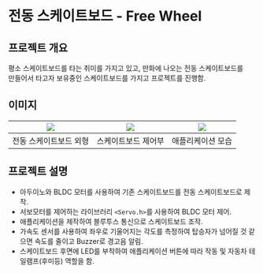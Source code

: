 # 전동 스케이트보드 - Free Wheel
## 프로젝트 개요
평소 스케이트보드를 타는 취미를 가지고 있고, 만화에 나오는 전동 스케이트보드를   
만들어서 타고자 보유중인 스케이트보드를 가지고 프로젝트를 진행함.

## 이미지
| <img src="https://user-images.githubusercontent.com/44526808/103165263-e585b880-4858-11eb-847f-20c621ba6cd6.png"></img> | <img src="https://user-images.githubusercontent.com/44526808/103165256-c5ee9000-4858-11eb-8fbc-8a0c45dfa1ab.png"></img> | <img src="https://user-images.githubusercontent.com/44526808/103165272-f9311f00-4858-11eb-8c07-2e13904503c7.png"></img> |
|:---:|:---:|:---:|
| 전동 스케이트보드 외형 | 스케이트보드 제어부 | 애플리케이션 모습 |

## 프로젝트 설명
+ 아두이노와 BLDC 모터를 사용하여 기존 스케이트보드를 전동 스케이트보드로 제작.
+ 서보모터를 제어하는 라이브러리 `<Servo.h>`를 사용하여 BLDC 모터 제어.
+ 애플리케이션을 제작하여 블루투스 통신으로 스케이트보드 조작.
+ 가속도 센서를 사용하여 좌우로 기울어지는 각도를 측정하여 탑승자가 넘어질 것 같으면 속도를 줄이고 Buzzer로 경고음 알림.
+ 스케이트보드 후면에 LED를 부착하여 애플리케이션 버튼에 따라 작동 및 자동차 테일램프(후미등) 역할을 함.
